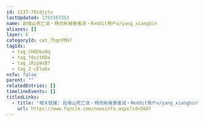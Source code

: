 ```yaml
---
id: 1137-70idjytu
lastUpdated: 1757167353
name: 赵维山死亡说・杨向彬被害者说・Reddit用户u/yang_xiangbin
aliases: []
layer: 6
categoryId: cat_7hqnYMGY
tagIds:
  - tag_CHDDbu9q
  - tag_f6njtKDa
  - tag_iRzyWsB7
  - tag_Z-cEla6x
nsfw: false
parent: ""
relatedEntries: []
timelineEvents: []
titledLinks:
  - title: "相关链接: 赵维山死亡说・杨向彬被害者说・Reddit用户u/yang_xiangbin"
    url: https://www.fqnslm.com/newsinfo.aspx?id=5687
---
```


